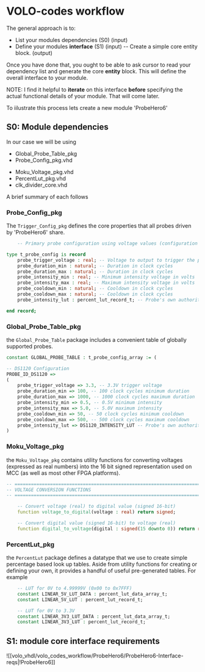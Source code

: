 # VOLO-codes workflow



The general approach is to:
* List your modules dependencies (S0) (input)
* Define your modules __interface__ (S1) (input)
-- Create a simple core entity block.  (output)

Once you have done that, you ought to be able to ask cursor to read your dependency list and generate the core __entity__ block. This will define the overall interface to your module.

NOTE: I find it helpful to __iterate__ on this interface **before** specifying the actual functional details of your module. That will come later. 

To iilustrate this process lets create a new module 'ProbeHero6'
## S0: Module dependencies
In our case we will be using
- Global_Probe_Table_pkg
-  Probe_Config_pkg.vhd

* Moku_Voltage_pkg.vhd
* PercentLut_pkg.vhd
* clk_divider_core.vhd

A brief summary of each follows



### Probe_Config_pkg
The `Trigger_Config_pkg` defines the core properties that all probes driven by 'ProbeHero6' share.  

``` vhdl
    -- Primary probe configuration using voltage values (configuration layer)

type t_probe_config is record
	probe_trigger_voltage : real; -- Voltage to output to trigger the probe
	probe_duration_min : natural; -- Duration in clock cycles
	probe_duration_max : natural; -- Duration in clock cycles
	probe_intensity_min : real; -- Minimum intensity voltage in volts
	probe_intensity_max : real; -- Maximum intensity voltage in volts
	probe_cooldown_min : natural; -- Cooldown in clock cycles
	probe_cooldown_max : natural; -- Cooldown in clock cycles
	probe_intensity_lut : percent_lut_record_t; -- Probe's own authoritative intensity LUT

end record;
```

### Global_Probe_Table_pkg
the `Global_Probe_Table` package includes a convenient table of globally supported probes. 
``` vhdl
constant GLOBAL_PROBE_TABLE : t_probe_config_array := (

-- DS1120 Configuration
PROBE_ID_DS1120 => 
(
	probe_trigger_voltage => 3.3, -- 3.3V trigger voltage
	probe_duration_min => 100, -- 100 clock cycles minimum duration
	probe_duration_max => 1000, -- 1000 clock cycles maximum duration
	probe_intensity_min => 0.5, -- 0.5V minimum intensity
	probe_intensity_max => 5.0, -- 5.0V maximum intensity
	probe_cooldown_min => 50, -- 50 clock cycles minimum cooldown
	probe_cooldown_max => 500, -- 500 clock cycles maximum cooldown
	probe_intensity_lut => DS1120_INTENSITY_LUT -- Probe's own authoritative LUT
)
```


### Moku_Voltage_pkg
the `Moku_Voltage_pkg` contains utility functions for converting voltages (expressed as real numbers) into the 16 bit signed representation used on MCC (as well as most other FPGA platforms).

``` vhdl
-- ==========================================================================
-- VOLTAGE CONVERSION FUNCTIONS
-- ==========================================================================

	-- Convert voltage (real) to digital value (signed 16-bit)
    function voltage_to_digital(voltage : real) return signed;

    -- Convert digital value (signed 16-bit) to voltage (real)
    function digital_to_voltage(digital : signed(15 downto 0)) return real;
```


### PercentLut_pkg
the `PercentLut` package defines a datatype that we use to create simple percentage based look up tables. Aside from utility functions for creating or defining your own, it provides a handful of useful pre-generated tables. For example


``` vhdl
    -- LUT for 0V to 4.99999V (0x00 to 0x7FFF)
    constant LINEAR_5V_LUT_DATA : percent_lut_data_array_t;
    constant LINEAR_5V_LUT : percent_lut_record_t;

    -- LUT for 0V to 3.3V
    constant LINEAR_3V3_LUT_DATA : percent_lut_data_array_t;
    constant LINEAR_3V3_LUT : percent_lut_record_t;
```



## S1: module core interface requirements 
![[volo_vhdl/volo_codes_workflow/ProbeHero6/ProbeHero6-Interface-reqs|!ProbeHero6]]
